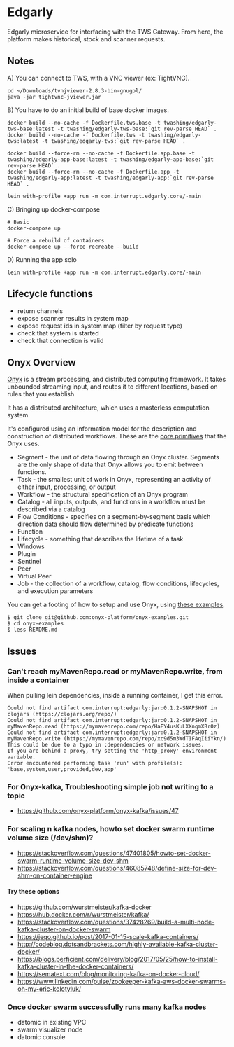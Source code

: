 # Edgarly

Edgarly microservice for interfacing with the TWS Gateway. From here, the platform makes historical, stock and scanner requests.


## Notes

A) You can connect to TWS, with a VNC viewer (ex: TightVNC).

```
cd ~/Downloads/tvnjviewer-2.8.3-bin-gnugpl/
java -jar tightvnc-jviewer.jar
```

B) You have to do an initial build of base docker images.
```
docker build --no-cache -f Dockerfile.tws.base -t twashing/edgarly-tws-base:latest -t twashing/edgarly-tws-base:`git rev-parse HEAD` .
docker build --no-cache -f Dockerfile.tws -t twashing/edgarly-tws:latest -t twashing/edgarly-tws:`git rev-parse HEAD` .

docker build --force-rm --no-cache -f Dockerfile.app.base -t twashing/edgarly-app-base:latest -t twashing/edgarly-app-base:`git rev-parse HEAD` .
docker build --force-rm --no-cache -f Dockerfile.app -t twashing/edgarly-app:latest -t twashing/edgarly-app:`git rev-parse HEAD` .

lein with-profile +app run -m com.interrupt.edgarly.core/-main
```

C) Bringing up docker-compose 
```
# Basic
docker-compose up 

# Force a rebuild of containers
docker-compose up --force-recreate --build
```

D) Running the app solo
```
lein with-profile +app run -m com.interrupt.edgarly.core/-main
```

## Lifecycle functions

- return channels
- expose scanner results in system map
- expose request ids in system map (filter by request type)
- check that system is started
- check that connection is valid

## Onyx Overview

[Onyx](https://github.com/onyx-platform/onyx) is a stream processing, and distributed computing framework. It takes unbounded streaming input, and routes it to different locations, based on rules that you establish.

It has a distributed architecture, which uses a masterless computation system.

It's configured using an information model for the description and construction of distributed workflows. These are the [core primitives](http://www.onyxplatform.org/docs/user-guide/0.10.x/#concepts ) that the Onyx uses.
- Segment - the unit of data flowing through an Onyx cluster. Segments are the only shape of data that Onyx allows you to emit between functions.
- Task - the smallest unit of work in Onyx, representing an activity of either input, processing, or output
- Workflow - the structural specification of an Onyx program
- Catalog - all inputs, outputs, and functions in a workflow must be described via a catalog
- Flow Conditions - specifies on a segment-by-segment basis which direction data should flow determined by predicate functions
- Function
- Lifecycle - something that describes the lifetime of a task
- Windows
- Plugin
- Sentinel
- Peer
- Virtual Peer
- Job - the collection of a workflow, catalog, flow conditions, lifecycles, and execution parameters

You can get a footing of how to setup and use Onyx, using [these examples](http://www.onyxplatform.org/learn/#learn-onyx).
```
$ git clone git@github.com:onyx-platform/onyx-examples.git
$ cd onyx-examples
$ less README.md
```

## Issues

### Can't reach myMavenRepo.read or myMavenRepo.write, from inside a container

When pulling lein dependencies, inside a running container, I get this error.
```
Could not find artifact com.interrupt:edgarly:jar:0.1.2-SNAPSHOT in clojars (https://clojars.org/repo/)
Could not find artifact com.interrupt:edgarly:jar:0.1.2-SNAPSHOT in myMavenRepo.read (https://mymavenrepo.com/repo/HaEY4usKuLXXnqmXBr0z)
Could not find artifact com.interrupt:edgarly:jar:0.1.2-SNAPSHOT in myMavenRepo.write (https://mymavenrepo.com/repo/xc9d5m3WdTIFAqIiiYkn/)
This could be due to a typo in :dependencies or network issues.
If you are behind a proxy, try setting the 'http_proxy' environment variable.
Error encountered performing task 'run' with profile(s): 'base,system,user,provided,dev,app'
```


### For Onyx-kafka, Troubleshooting simple job not writing to a topic
- https://github.com/onyx-platform/onyx-kafka/issues/47


### For scaling n kafka nodes, howto set docker swarm runtime volume size (/dev/shm)?
- https://stackoverflow.com/questions/47401805/howto-set-docker-swarm-runtime-volume-size-dev-shm
- https://stackoverflow.com/questions/46085748/define-size-for-dev-shm-on-container-engine


#### Try these options
- https://github.com/wurstmeister/kafka-docker
- https://hub.docker.com/r/wurstmeister/kafka/
- https://stackoverflow.com/questions/37428269/build-a-multi-node-kafka-cluster-on-docker-swarm
- https://jeqo.github.io/post/2017-01-15-scale-kafka-containers/
- http://codeblog.dotsandbrackets.com/highly-available-kafka-cluster-docker/
- https://blogs.perficient.com/delivery/blog/2017/05/25/how-to-install-kafka-cluster-in-the-docker-containers/
- https://sematext.com/blog/monitoring-kafka-on-docker-cloud/
- https://www.linkedin.com/pulse/zookeeper-kafka-aws-docker-swarms-oh-my-eric-kolotyluk/


### Once docker swarm successfully runs many kafka nodes
- datomic in existing VPC
- swarm visualizer node
- datomic console
